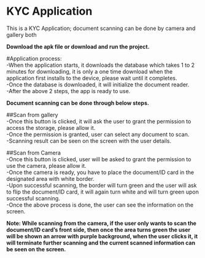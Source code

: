 # KYC Application

This is a KYC Application; document scanning can be done by camera and gallery both

**Download the apk file or download and run the project.**

#Application process:<br /> 
-When the application starts, it downloads the database which takes 1 to 2 minutes for downloading, it is only a one time download when the application first 
installs to the device, please wait until it completes.<br /> 
-Once the database is downloaded, it will initialize the document reader.<br /> 
-After the above 2 steps, the app is ready to use.<br /> 

**Document scanning can be done through below steps.**<br /> 

##Scan from gallery<br /> 
-Once this button is clicked, it will ask the user to grant the permission to access the storage, please allow it.<br /> 
-Once the permission is granted, user can select any document to scan.<br /> 
-Scanning result can be seen on the screen with the user details.<br /> 
 
##Scan from Camera<br /> 
-Once this button is clicked, user will be asked to grant the permission to use the camera, please allow it.<br /> 
-Once the camera is ready, you have to place the document/ID card in the designated area with white border.<br /> 
-Upon successful scanning, the border will turn green and the user will ask to flip the document/ID card, it will again turn white and will turn green upon 
successful scanning.<br /> 
-Once the above process is done, the user can see the information on the screen.<br /> 

**Note: While scanning from the camera, if the user only wants to scan the document/ID card’s front side, 
then once the area turns green the user will be shown an arrow with purple background, 
when the user clicks it, it will terminate further scanning and the current scanned information can be seen on the screen.**
